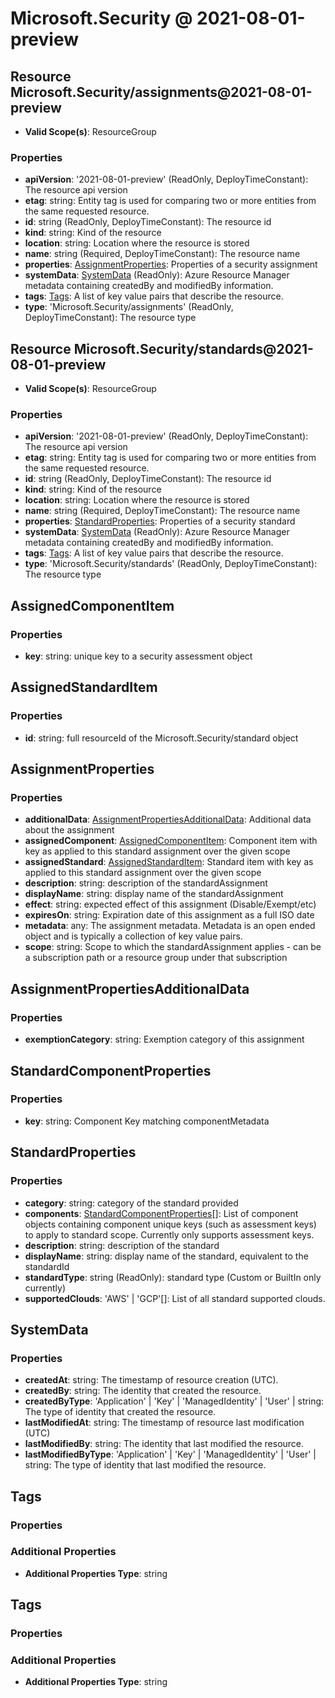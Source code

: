 # Microsoft.Security @ 2021-08-01-preview

## Resource Microsoft.Security/assignments@2021-08-01-preview
* **Valid Scope(s)**: ResourceGroup
### Properties
* **apiVersion**: '2021-08-01-preview' (ReadOnly, DeployTimeConstant): The resource api version
* **etag**: string: Entity tag is used for comparing two or more entities from the same requested resource.
* **id**: string (ReadOnly, DeployTimeConstant): The resource id
* **kind**: string: Kind of the resource
* **location**: string: Location where the resource is stored
* **name**: string (Required, DeployTimeConstant): The resource name
* **properties**: [AssignmentProperties](#assignmentproperties): Properties of a security assignment
* **systemData**: [SystemData](#systemdata) (ReadOnly): Azure Resource Manager metadata containing createdBy and modifiedBy information.
* **tags**: [Tags](#tags): A list of key value pairs that describe the resource.
* **type**: 'Microsoft.Security/assignments' (ReadOnly, DeployTimeConstant): The resource type

## Resource Microsoft.Security/standards@2021-08-01-preview
* **Valid Scope(s)**: ResourceGroup
### Properties
* **apiVersion**: '2021-08-01-preview' (ReadOnly, DeployTimeConstant): The resource api version
* **etag**: string: Entity tag is used for comparing two or more entities from the same requested resource.
* **id**: string (ReadOnly, DeployTimeConstant): The resource id
* **kind**: string: Kind of the resource
* **location**: string: Location where the resource is stored
* **name**: string (Required, DeployTimeConstant): The resource name
* **properties**: [StandardProperties](#standardproperties): Properties of a security standard
* **systemData**: [SystemData](#systemdata) (ReadOnly): Azure Resource Manager metadata containing createdBy and modifiedBy information.
* **tags**: [Tags](#tags): A list of key value pairs that describe the resource.
* **type**: 'Microsoft.Security/standards' (ReadOnly, DeployTimeConstant): The resource type

## AssignedComponentItem
### Properties
* **key**: string: unique key to a security assessment object

## AssignedStandardItem
### Properties
* **id**: string: full resourceId of the Microsoft.Security/standard object

## AssignmentProperties
### Properties
* **additionalData**: [AssignmentPropertiesAdditionalData](#assignmentpropertiesadditionaldata): Additional data about the assignment
* **assignedComponent**: [AssignedComponentItem](#assignedcomponentitem): Component item with key as applied to this standard assignment over the given scope
* **assignedStandard**: [AssignedStandardItem](#assignedstandarditem): Standard item with key as applied to this standard assignment over the given scope
* **description**: string: description of the standardAssignment
* **displayName**: string: display name of the standardAssignment
* **effect**: string: expected effect of this assignment (Disable/Exempt/etc)
* **expiresOn**: string: Expiration date of this assignment as a full ISO date
* **metadata**: any: The assignment metadata. Metadata is an open ended object and is typically a collection of key value pairs.
* **scope**: string: Scope to which the standardAssignment applies - can be a subscription path or a resource group under that subscription

## AssignmentPropertiesAdditionalData
### Properties
* **exemptionCategory**: string: Exemption category of this assignment

## StandardComponentProperties
### Properties
* **key**: string: Component Key matching componentMetadata

## StandardProperties
### Properties
* **category**: string: category of the standard provided
* **components**: [StandardComponentProperties](#standardcomponentproperties)[]: List of component objects containing component unique keys (such as assessment keys) to apply to standard scope.  Currently only supports assessment keys.
* **description**: string: description of the standard
* **displayName**: string: display name of the standard, equivalent to the standardId
* **standardType**: string (ReadOnly): standard type (Custom or BuiltIn only currently)
* **supportedClouds**: 'AWS' | 'GCP'[]: List of all standard supported clouds.

## SystemData
### Properties
* **createdAt**: string: The timestamp of resource creation (UTC).
* **createdBy**: string: The identity that created the resource.
* **createdByType**: 'Application' | 'Key' | 'ManagedIdentity' | 'User' | string: The type of identity that created the resource.
* **lastModifiedAt**: string: The timestamp of resource last modification (UTC)
* **lastModifiedBy**: string: The identity that last modified the resource.
* **lastModifiedByType**: 'Application' | 'Key' | 'ManagedIdentity' | 'User' | string: The type of identity that last modified the resource.

## Tags
### Properties
### Additional Properties
* **Additional Properties Type**: string

## Tags
### Properties
### Additional Properties
* **Additional Properties Type**: string

